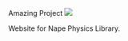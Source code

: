 Amazing Project
![](https://github.com/deltaluca/www.napephys.com/blob/gh-pages/assets/nape.png?raw=true)

Website for Nape Physics Library.
